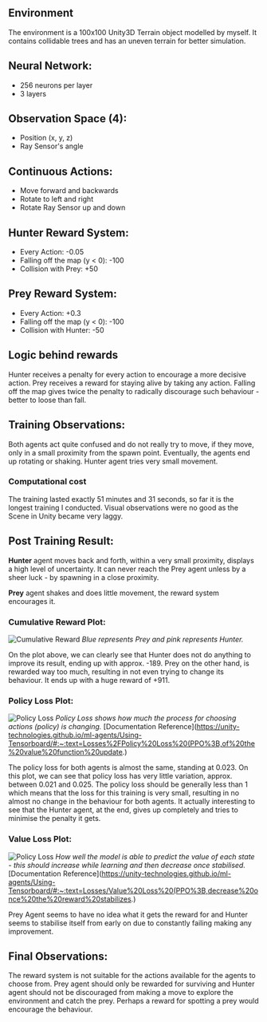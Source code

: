 
## Environment
The environment is a 100x100 Unity3D Terrain object modelled by myself.
It contains collidable trees and has an uneven terrain for better simulation.
## Neural Network:
- 256 neurons per layer
- 3 layers
## Observation Space (4):
- Position (x, y, z)
- Ray Sensor's angle
## Continuous Actions:
- Move forward and backwards
- Rotate to left and right
- Rotate Ray Sensor up and down
## Hunter Reward System:
- Every Action: -0.05
- Falling off the map (y < 0): -100
- Collision with Prey: +50
## Prey Reward System:
- Every Action: +0.3
- Falling off the map (y < 0): -100
- Collision with Hunter: -50

## Logic behind rewards
Hunter receives a penalty for every action to encourage a more decisive action.
Prey receives a reward for staying alive by taking any action.
Falling off the map gives twice the penalty to radically discourage such behaviour - better to loose than fall.

## Training Observations:
Both agents act quite confused and do not really try to move, if they move, only in a small proximity from the spawn point.
Eventually, the agents end up rotating or shaking. Hunter agent tries very small movement.
### Computational cost
The training lasted exactly 51 minutes and 31 seconds, so far it is the longest training I conducted.
Visual observations were no good as the Scene in Unity became very laggy.

## Post Training Result:
**Hunter** agent moves back and forth, within a very small proximity, displays a high level of uncertainty. It can never reach the Prey agent unless by a sheer luck - by spawning in a close proximity.

**Prey** agent shakes and does little movement, the reward system encourages it.
### Cumulative Reward Plot:
![Cumulative Reward](CumulativeReward.png)
*Blue represents Prey and pink represents Hunter.*

On the plot above, we can clearly see that Hunter does not do anything to improve its result, ending up with approx. -189.
Prey on the other hand, is rewarded way too much, resulting in not even trying to change its behaviour. It ends up with a huge reward of +911.
### Policy Loss Plot:
![Policy Loss](PolicyLoss.png)
*Policy Loss shows how much the process for choosing actions (policy) is changing.* [Documentation Reference](https://unity-technologies.github.io/ml-agents/Using-Tensorboard/#:~:text=Losses%2FPolicy%20Loss%20(PPO%3B,of%20the%20value%20function%20update.)

The policy loss for both agents is almost the same, standing at 0.023. On this plot, we can see that policy loss has very little variation, approx. between 0.021 and 0.025. The policy loss should be generally less than 1 which means that the loss for this training is very small, resulting in no almost no change in the behaviour for both agents. It actually interesting to see that the Hunter agent, at the end, gives up completely and tries to minimise the penalty it gets.
### Value Loss Plot:
![Policy Loss](ValueLoss.png)
*How well the model is able to predict the value of each state - this should increase while learning and then decrease once stabilised.* [Documentation Reference](https://unity-technologies.github.io/ml-agents/Using-Tensorboard/#:~:text=Losses/Value%20Loss%20(PPO%3B,decrease%20once%20the%20reward%20stabilizes.)

Prey Agent seems to have no idea what it gets the reward for and Hunter seems to stabilise itself from early on due to constantly failing making any improvement.
## Final Observations:
The reward system is not suitable for the actions available for the agents to choose from.
Prey agent should only be rewarded for surviving and Hunter agent should not be discouraged from making a move to explore the environment and catch the prey. Perhaps a reward for spotting a prey would encourage the behaviour. 